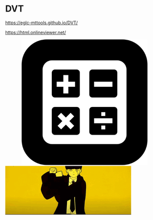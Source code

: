 # DVT

https://eglc-mttools.github.io/DVT/

https://html.onlineviewer.net/
<style>
  <img src="https://github.com/EGLC-MtTOOLS/DVT/blob/main/calculatorapp.png" alt="" width="400" {
    display: block;
  margin-left: auto;
  margin-right: auto;
  width: 50%;
}>
</style>
<center><img src="https://github.com/EGLC-MtTOOLS/DVT/blob/main/calculatorapp.png" alt="" width="400"></center>

<img src="https://github.com/EGLC-MtTOOLS/DVT/blob/main/mashle-bring-bang-bang_Original.gif" alt="" width="400">

